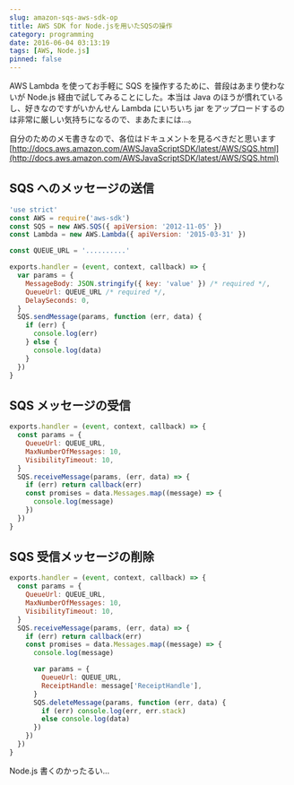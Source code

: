 ```yaml
---
slug: amazon-sqs-aws-sdk-op
title: AWS SDK for Node.jsを用いたSQSの操作
category: programming
date: 2016-06-04 03:13:19
tags: [AWS, Node.js]
pinned: false
---
```


AWS Lambda を使ってお手軽に SQS を操作するために、普段はあまり使わないが Node.js 経由で試してみることにした。本当は Java のほうが慣れているし、好きなのですがいかんせん Lambda にいちいち jar をアップロードするのは非常に厳しい気持ちになるので、まあたまには...。

自分のためのメモ書きなので、各位はドキュメントを見るべきだと思います
[http://docs.aws.amazon.com/AWSJavaScriptSDK/latest/AWS/SQS.html](http://docs.aws.amazon.com/AWSJavaScriptSDK/latest/AWS/SQS.html)

## SQS へのメッセージの送信

```js
'use strict'
const AWS = require('aws-sdk')
const SQS = new AWS.SQS({ apiVersion: '2012-11-05' })
const Lambda = new AWS.Lambda({ apiVersion: '2015-03-31' })

const QUEUE_URL = '..........'

exports.handler = (event, context, callback) => {
  var params = {
    MessageBody: JSON.stringify({ key: 'value' }) /* required */,
    QueueUrl: QUEUE_URL /* required */,
    DelaySeconds: 0,
  }
  SQS.sendMessage(params, function (err, data) {
    if (err) {
      console.log(err)
    } else {
      console.log(data)
    }
  })
}
```

## SQS メッセージの受信

```js
exports.handler = (event, context, callback) => {
  const params = {
    QueueUrl: QUEUE_URL,
    MaxNumberOfMessages: 10,
    VisibilityTimeout: 10,
  }
  SQS.receiveMessage(params, (err, data) => {
    if (err) return callback(err)
    const promises = data.Messages.map((message) => {
      console.log(message)
    })
  })
}
```

## SQS 受信メッセージの削除

```js
exports.handler = (event, context, callback) => {
  const params = {
    QueueUrl: QUEUE_URL,
    MaxNumberOfMessages: 10,
    VisibilityTimeout: 10,
  }
  SQS.receiveMessage(params, (err, data) => {
    if (err) return callback(err)
    const promises = data.Messages.map((message) => {
      console.log(message)

      var params = {
        QueueUrl: QUEUE_URL,
        ReceiptHandle: message['ReceiptHandle'],
      }
      SQS.deleteMessage(params, function (err, data) {
        if (err) console.log(err, err.stack)
        else console.log(data)
      })
    })
  })
}
```

Node.js 書くのかったるい...
